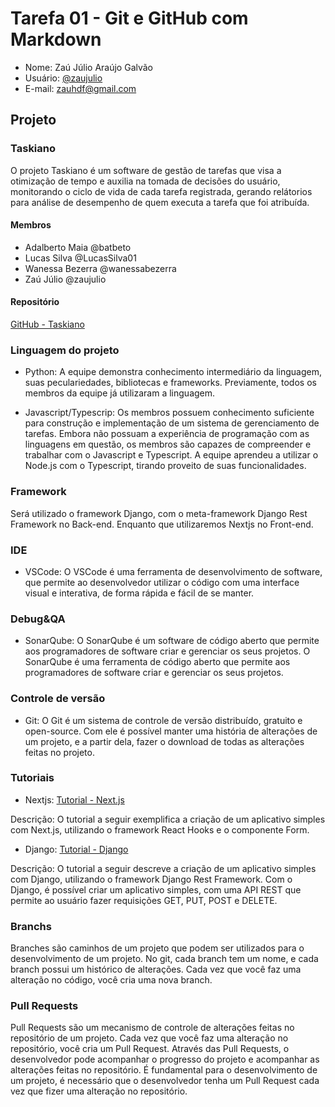 # Tarefa 01 - Git e GitHub com Markdown

- Nome: Zaú Júlio Araújo Galvão
- Usuário: [@zaujulio](https://github.com/zaujulio)
- E-mail: zauhdf@gmail.com

## Projeto

### Taskiano

O projeto Taskiano é um software de gestão de tarefas que visa a otimização de tempo e auxilia na tomada de decisões do usuário, monitorando o ciclo de vida de cada tarefa registrada, gerando relátorios para análise de desempenho de quem executa a tarefa que foi atribuída.

#### Membros

- Adalberto Maia @batbeto
- Lucas Silva @LucasSilva01
- Wanessa Bezerra @wanessabezerra
- Zaú Júlio @zaujulio

#### Repositório

[GitHub - Taskiano](https://github.com/wanessabezerra/Taskiano)

### Linguagem do projeto

- Python: A equipe demonstra conhecimento intermediário da linguagem, suas peculariedades, bibliotecas e frameworks. Previamente, todos os membros da equipe já utilizaram a linguagem.

- Javascript/Typescrip: Os membros possuem conhecimento suficiente para construção e implementação de um sistema de gerenciamento de tarefas. Embora não possuam a experiência de programação com as linguagens em questão, os membros são capazes de compreender e trabalhar com o Javascript e Typescript. A equipe aprendeu a utilizar o Node.js com o Typescript, tirando proveito de suas funcionalidades.

### Framework

Será utilizado o framework Django, com o meta-framework Django Rest Framework no Back-end. Enquanto que utilizaremos Nextjs no Front-end.

### IDE

- VSCode: O VSCode é uma ferramenta de desenvolvimento de software, que permite ao desenvolvedor utilizar o código com uma interface visual e interativa, de forma rápida e fácil de se manter.

### Debug&QA

- SonarQube: O SonarQube é um software de código aberto que permite aos programadores de software criar e gerenciar os seus projetos. O SonarQube é uma ferramenta de código aberto que permite aos programadores de software criar e gerenciar os seus projetos.

### Controle de versão

- Git: O Git é um sistema de controle de versão distribuído, gratuito e open-source. Com ele é possível manter uma história de alterações de um projeto, e a partir dela, fazer o download de todas as alterações feitas no projeto.

### Tutoriais

- Nextjs: [Tutorial - Next.js](https://jasonwatmore.com/post/2021/04/20/next-js-10-crud-example-with-react-hook-form)

Descrição: O tutorial a seguir exemplifica a criação de um aplicativo simples com Next.js, utilizando o framework React Hooks e o componente Form.

- Django: [Tutorial - Django](https://dev.to/balt1794/django-rest-api-crud-tutorial-2894)

Descrição: O tutorial a seguir descreve a criação de um aplicativo simples com Django, utilizando o framework Django Rest Framework. Com o Django, é possível criar um aplicativo simples, com uma API REST que permite ao usuário fazer requisições GET, PUT, POST e DELETE.

### Branchs

Branches são caminhos de um projeto que podem ser utilizados para o desenvolvimento de um projeto. No git, cada branch tem um nome, e cada branch possui um histórico de alterações. Cada vez que você faz uma alteração no código, você cria uma nova branch.

### Pull Requests

Pull Requests são um mecanismo de controle de alterações feitas no repositório de um projeto. Cada vez que você faz uma alteração no repositório, você cria um Pull Request. Através das Pull Requests, o desenvolvedor pode acompanhar o progresso do projeto e acompanhar as alterações feitas no repositório. É fundamental para o desenvolvimento de um projeto, é necessário que o desenvolvedor tenha um Pull Request cada vez que fizer uma alteração no repositório.
